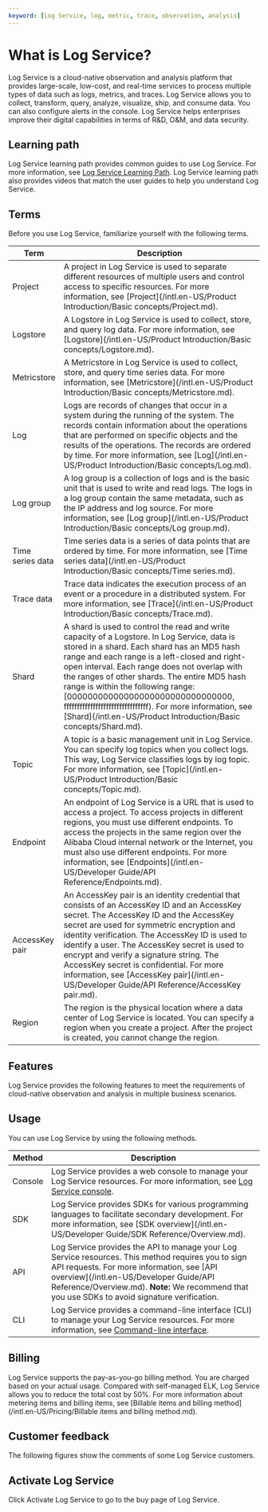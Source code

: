 ```yaml
---
keyword: [Log Service, log, metric, trace, observation, analysis]
---
```


# What is Log Service?

Log Service is a cloud-native observation and analysis platform that provides large-scale, low-cost, and real-time services to process multiple types of data such as logs, metrics, and traces. Log Service allows you to collect, transform, query, analyze, visualize, ship, and consume data. You can also configure alerts in the console. Log Service helps enterprises improve their digital capabilities in terms of R&D, O&M, and data security.

## Learning path

Log Service learning path provides common guides to use Log Service. For more information, see [Log Service Learning Path](https://www.alibabacloud.com/getting-started/learningpath/log). Log Service learning path also provides videos that match the user guides to help you understand Log Service.

## Terms

Before you use Log Service, familiarize yourself with the following terms.

|Term|Description|
|----|-----------|
|Project|A project in Log Service is used to separate different resources of multiple users and control access to specific resources. For more information, see [Project](/intl.en-US/Product Introduction/Basic concepts/Project.md).|
|Logstore|A Logstore in Log Service is used to collect, store, and query log data. For more information, see [Logstore](/intl.en-US/Product Introduction/Basic concepts/Logstore.md).|
|Metricstore|A Metricstore in Log Service is used to collect, store, and query time series data. For more information, see [Metricstore](/intl.en-US/Product Introduction/Basic concepts/Metricstore.md).|
|Log|Logs are records of changes that occur in a system during the running of the system. The records contain information about the operations that are performed on specific objects and the results of the operations. The records are ordered by time. For more information, see [Log](/intl.en-US/Product Introduction/Basic concepts/Log.md).|
|Log group|A log group is a collection of logs and is the basic unit that is used to write and read logs. The logs in a log group contain the same metadata, such as the IP address and log source. For more information, see [Log group](/intl.en-US/Product Introduction/Basic concepts/Log group.md).|
|Time series data|Time series data is a series of data points that are ordered by time. For more information, see [Time series data](/intl.en-US/Product Introduction/Basic concepts/Time series.md).|
|Trace data|Trace data indicates the execution process of an event or a procedure in a distributed system. For more information, see [Trace](/intl.en-US/Product Introduction/Basic concepts/Trace.md).|
|Shard|A shard is used to control the read and write capacity of a Logstore. In Log Service, data is stored in a shard. Each shard has an MD5 hash range and each range is a left-closed and right-open interval. Each range does not overlap with the ranges of other shards. The entire MD5 hash range is within the following range: \[00000000000000000000000000000000, ffffffffffffffffffffffffffffffff\). For more information, see [Shard](/intl.en-US/Product Introduction/Basic concepts/Shard.md).|
|Topic|A topic is a basic management unit in Log Service. You can specify log topics when you collect logs. This way, Log Service classifies logs by log topic. For more information, see [Topic](/intl.en-US/Product Introduction/Basic concepts/Topic.md).|
|Endpoint|An endpoint of Log Service is a URL that is used to access a project. To access projects in different regions, you must use different endpoints. To access the projects in the same region over the Alibaba Cloud internal network or the Internet, you must also use different endpoints. For more information, see [Endpoints](/intl.en-US/Developer Guide/API Reference/Endpoints.md).|
|AccessKey pair|An AccessKey pair is an identity credential that consists of an AccessKey ID and an AccessKey secret. The AccessKey ID and the AccessKey secret are used for symmetric encryption and identity verification. The AccessKey ID is used to identify a user. The AccessKey secret is used to encrypt and verify a signature string. The AccessKey secret is confidential. For more information, see [AccessKey pair](/intl.en-US/Developer Guide/API Reference/AccessKey pair.md).|
|Region|The region is the physical location where a data center of Log Service is located. You can specify a region when you create a project. After the project is created, you cannot change the region.|

## Features

Log Service provides the following features to meet the requirements of cloud-native observation and analysis in multiple business scenarios.

## Usage

You can use Log Service by using the following methods.

|Method|Description|
|------|-----------|
|Console|Log Service provides a web console to manage your Log Service resources. For more information, see [Log Service console](https://sls.console.aliyun.com).|
|SDK|Log Service provides SDKs for various programming languages to facilitate secondary development. For more information, see [SDK overview](/intl.en-US/Developer Guide/SDK Reference/Overview.md).|
|API|Log Service provides the API to manage your Log Service resources. This method requires you to sign API requests. For more information, see [API overview](/intl.en-US/Developer Guide/API Reference/Overview.md). **Note:** We recommend that you use SDKs to avoid signature verification. |
|CLI|Log Service provides a command-line interface \(CLI\) to manage your Log Service resources. For more information, see [Command-line interface]().|

## Billing

Log Service supports the pay-as-you-go billing method. You are charged based on your actual usage. Compared with self-managed ELK, Log Service allows you to reduce the total cost by 50%. For more information about metering items and billing items, see [Billable items and billing method](/intl.en-US/Pricing/Billable items and billing method.md).

## Customer feedback

The following figures show the comments of some Log Service customers.

## Activate Log Service

Click Activate Log Service to go to the buy page of Log Service.

